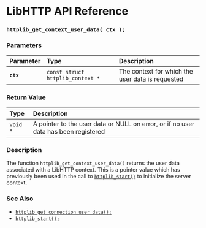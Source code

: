 # LibHTTP API Reference

### `httplib_get_context_user_data( ctx );`

### Parameters

| Parameter | Type | Description |
| :--- | :--- | :--- |
|**`ctx`**|`const struct httplib_context *`|The context for which the user data is requested|

### Return Value

| Type | Description |
| :--- | :--- |
|`void *`|A pointer to the user data or NULL on error, or if no user data has been registered|

### Description

The function `httplib_get_context_user_data()` returns the user data associated with a LibHTTP context. This is a pointer value which has previously been used in the call to [`httplib_start()`](httplib_start.md) to initialize the server context.

### See Also

* [`httplib_get_connection_user_data();`](httplib_get_connection_user_data.md)
* [`httplib_start();`](httplib_start.md)
